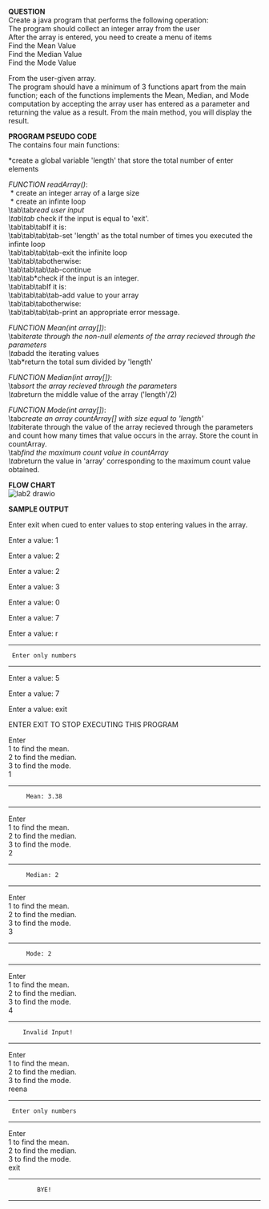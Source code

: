 **QUESTION**  
Create a java program that performs the following operation:    
The program should collect an integer array from the user    
After the array is entered, you need to create a menu of items   
Find the Mean Value    
Find the Median Value    
Find the Mode Value     

From the user-given array.    
The program should have a minimum of 3 functions apart from the main function; each of the functions implements the Mean, Median, and Mode computation by accepting the array user has entered as a parameter and returning the value as a result. From the main method, you will display the result.

**PROGRAM PSEUDO CODE**     
The contains four main functions:   
  
*create a global variable 'length' that store the total number of enter elements   
  
*FUNCTION readArray()*:     
$\>$* create an integer array of a large size  
$\>$* create an infinte loop  
\tab\tab*read user input  
\tab\tab* check if the input is equal to 'exit'.   
\tab\tab\tabIf it is:    
\tab\tab\tab\tab-set 'length' as the total number of times you executed the infinte loop    
\tab\tab\tab\tab-exit the infinite loop     
\tab\tab\tabotherwise:    
\tab\tab\tab\tab-continue    
\tab\tab*check if the input is an integer.   
\tab\tab\tabIf it is:    
\tab\tab\tab\tab-add value to your array  
\tab\tab\tabotherwise:    
\tab\tab\tab\tab-print an appropriate error message.    

*FUNCTION Mean(int array[])*:  
\tab*iterate through the non-null elements of the array recieved through the parameters  
\tab*add the iterating values      
\tab*return the total sum divided by 'length'  

*FUNCTION Median(int array[])*:  
\tab*sort the array recieved through the parameters    
\tab*return the middle value of the array ('length'/2)    

*FUNCTION Mode(int array[])*:  
\tab*create an array countArray[] with size equal to 'length'  
\tab*iterate through the value of the array recieved through the parameters and count how many times that value occurs in the array. Store the count in countArray.  
\tab*find the maximum count value in countArray  
\tab*return the value in 'array' corresponding to the maximum count value obtained.    

**FLOW CHART**    
![lab2 drawio](https://user-images.githubusercontent.com/118504536/219005942-5941a714-a15c-4926-ba6c-4e41dd24d9d5.png)  

**SAMPLE OUTPUT**      

Enter exit when cued to enter values to stop entering values in the array.    
   
Enter a value: 1      

Enter a value: 2    

Enter a value: 2    

Enter a value: 3    

Enter a value: 0    

Enter a value: 7    

Enter a value: r   

----------------------------    
     Enter only numbers    
----------------------------    


Enter a value: 5    

Enter a value: 7    

Enter a value: exit    


ENTER EXIT TO STOP EXECUTING THIS PROGRAM    

Enter    
 1 to find the mean.    
 2 to find the median.    
 3 to find the mode.      
1    

----------------------------    
         Mean: 3.38      
----------------------------      

Enter    
 1 to find the mean.    
 2 to find the median.    
 3 to find the mode.    
2    

----------------------------    
         Median: 2    
----------------------------    
 
Enter      
 1 to find the mean.      
 2 to find the median.      
 3 to find the mode.      
3        

----------------------------      
         Mode: 2      
----------------------------      

Enter    
 1 to find the mean.    
 2 to find the median.    
 3 to find the mode.    
4    

----------------------------    
        Invalid Input!    
----------------------------     

Enter    
 1 to find the mean.    
 2 to find the median.    
 3 to find the mode.    
reena    

----------------------------    
     Enter only numbers    
----------------------------    

Enter      
 1 to find the mean.     
 2 to find the median.      
 3 to find the mode.      
 exit      
 
----------------------------      
            BYE!      
----------------------------      

